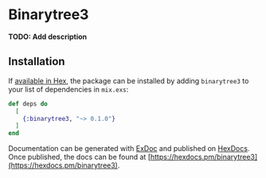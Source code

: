 # Binarytree3

**TODO: Add description**

## Installation

If [available in Hex](https://hex.pm/docs/publish), the package can be installed
by adding `binarytree3` to your list of dependencies in `mix.exs`:

```elixir
def deps do
  [
    {:binarytree3, "~> 0.1.0"}
  ]
end
```

Documentation can be generated with [ExDoc](https://github.com/elixir-lang/ex_doc)
and published on [HexDocs](https://hexdocs.pm). Once published, the docs can
be found at [https://hexdocs.pm/binarytree3](https://hexdocs.pm/binarytree3).


